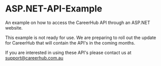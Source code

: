 ASP.NET-API-Example
===================

An example on how to access the CareerHub API through an ASP.NET website.

This example is not ready for use. We are preparing to roll out the update 
for CareerHub that will contain the API's in the coming months.

If you are interested in using these API's please contact us at support@careerhub.com.au